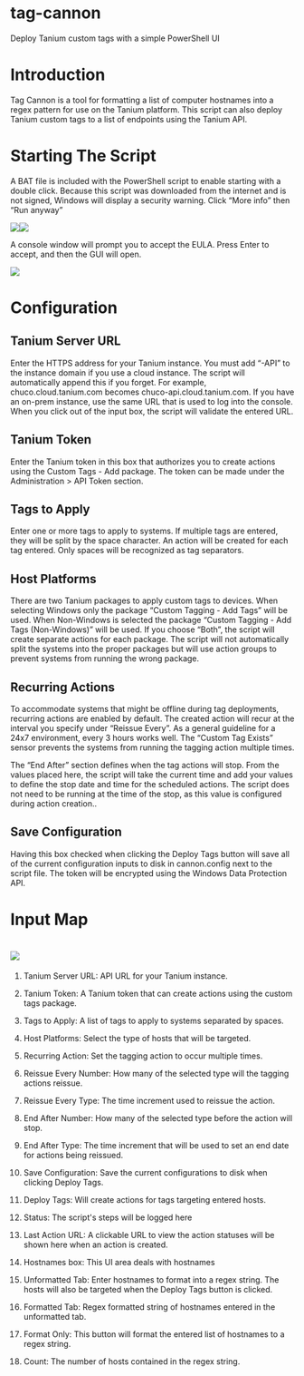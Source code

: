 # tag-cannon
Deploy Tanium custom tags with a simple PowerShell UI

# Introduction

Tag Cannon is a tool for formatting a list of computer hostnames into a regex pattern for use on the Tanium platform. This script can also deploy Tanium custom tags to a list of endpoints using the Tanium API.

  

# Starting The Script

A BAT file is included with the PowerShell script to enable starting with a double click. Because this script was downloaded from the internet and is not signed, Windows will display a security warning. Click “More info” then “Run anyway”

  

![](./images/image_01.png)![](./images/image_02.png)

  

A console window will prompt you to accept the EULA. Press Enter to accept, and then the GUI will open.

![](./images/image_03.png)

# Configuration

## Tanium Server URL

Enter the HTTPS address for your Tanium instance. You must add “-API” to the instance domain if you use a cloud instance. The script will automatically append this if you forget. For example, chuco.cloud.tanium.com becomes chuco-api.cloud.tanium.com. If you have an on-prem instance, use the same URL that is used to log into the console. When you click out of the input box, the script will validate the entered URL.

## Tanium Token

Enter the Tanium token in this box that authorizes you to create actions using the Custom Tags - Add package. The token can be made under the Administration > API Token section.

## Tags to Apply

Enter one or more tags to apply to systems. If multiple tags are entered, they will be split by the space character. An action will be created for each tag entered. Only spaces will be recognized as tag separators.

## Host Platforms

There are two Tanium packages to apply custom tags to devices. When selecting Windows only the package “Custom Tagging - Add Tags” will be used. When Non-Windows is selected the package “Custom Tagging - Add Tags (Non-Windows)” will be used. If you choose “Both”, the script will create separate actions for each package. The script will not automatically split the systems into the proper packages but will use action groups to prevent systems from running the wrong package.

## Recurring Actions

To accommodate systems that might be offline during tag deployments, recurring actions are enabled by default. The created action will recur at the interval you specify under “Reissue Every”. As a general guideline for a 24x7 environment, every 3 hours works well. The “Custom Tag Exists” sensor prevents the systems from running the tagging action multiple times.

  

The “End After” section defines when the tag actions will stop. From the values placed here, the script will take the current time and add your values to define the stop date and time for the scheduled actions. The script does not need to be running at the time of the stop, as this value is configured during action creation..

## Save Configuration

Having this box checked when clicking the Deploy Tags button will save all of the current configuration inputs to disk in cannon.config next to the script file. The token will be encrypted using the Windows Data Protection API.

  

# Input Map

# ![](./images/image_04.png)

1.  Tanium Server URL: API URL for your Tanium instance.

3.  Tanium Token: A Tanium token that can create actions using the custom tags package.
    
4.  Tags to Apply: A list of tags to apply to systems separated by spaces.
    
5.  Host Platforms: Select the type of hosts that will be targeted.
    
6.  Recurring Action: Set the tagging action to occur multiple times.
    
7.  Reissue Every Number: How many of the selected type will the tagging actions reissue.
    
8.  Reissue Every Type: The time increment used to reissue the action.
    
9.  End After Number: How many of the selected type before the action will stop.
    
10.  End After Type: The time increment that will be used to set an end date for actions being reissued.
    
11.  Save Configuration: Save the current configurations to disk when clicking Deploy Tags.
    
12.  Deploy Tags: Will create actions for tags targeting entered hosts.
    
13.  Status: The script's steps will be logged here
    
14.  Last Action URL: A clickable URL to view the action statuses will be shown here when an action is created.
    
15.  Hostnames box: This UI area deals with hostnames
    
16.  Unformatted Tab: Enter hostnames to format into a regex string. The hosts will also be targeted when the Deploy Tags button is clicked.
    
17.  Formatted Tab: Regex formatted string of hostnames entered in the unformatted tab.
    
18.  Format Only: This button will format the entered list of hostnames to a regex string.
    
19.  Count: The number of hosts contained in the regex string.
